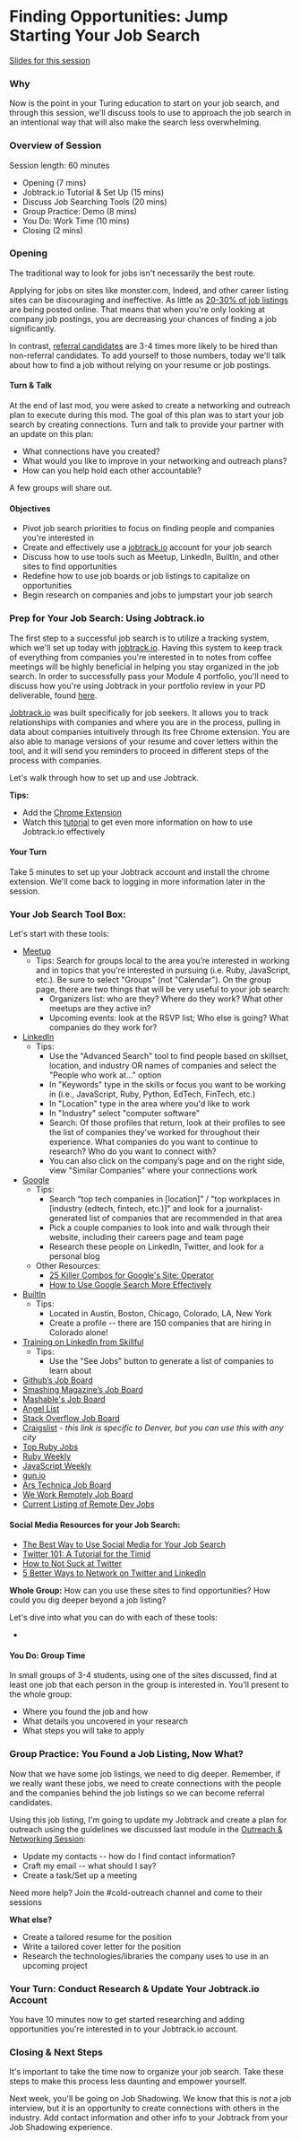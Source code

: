 # Finding Opportunities: Jump Starting Your Job Search

[Slides for this session](https://docs.google.com/presentation/d/1cMJwVIn7QY4txtLLUfGrb-gF1A9PuWxyVfJuSqeKE4U/edit?usp=sharing)

### Why
Now is the point in your Turing education to start on your job search, and through this session, we'll discuss tools to use to approach the job search in an intentional way that will also make the search less overwhelming.  

### Overview of Session
Session length: 60 minutes

* Opening (7 mins)
* Jobtrack.io Tutorial & Set Up (15 mins)
* Discuss Job Searching Tools (20 mins)
* Group Practice: Demo (8 mins)
* You Do: Work Time (10 mins)
* Closing (2 mins)

### Opening  
The traditional way to look for jobs isn't necessarily the best route. 

Applying for jobs on sites like monster.com, Indeed, and other career listing sites can be discouraging and ineffective. As little as [20-30% of job listings](http://www.npr.org/2011/02/08/133474431/a-successful-job-search-its-all-about-networking) are being posted online. That means that when you're only looking at company job postings, you are decreasing your chances of finding a job significantly. 

In contrast, [referral candidates](http://www.careerxroads.com/news/SourcesOfHire2013.pdf) are 3-4 times more likely to be hired than non-referral candidates. To add yourself to those numbers, today we'll talk about how to find a job without relying on your resume or job postings.

#### Turn & Talk
At the end of last mod, you were asked to create a networking and outreach plan to execute during this mod. The goal of this plan was to start your job search by creating connections. Turn and talk to provide your partner with an update on this plan:

* What connections have you created?
* What would you like to improve in your networking and outreach plans?
* How can you help hold each other accountable? 

A few groups will share out. 

#### Objectives

* Pivot job search priorities to focus on finding people and companies you're interested in
* Create and effectively use a [jobtrack.io](https://jobtrack.io/) account for your job search
* Discuss how to use tools such as Meetup, LinkedIn, BuiltIn, and other sites to find opportunities
* Redefine how to use job boards or job listings to capitalize on opportunities
* Begin research on companies and jobs to jumpstart your job search

### Prep for Your Job Search: Using Jobtrack.io
The first step to a successful job search is to utilize a tracking system, which we'll set up today with [jobtrack.io](https://jobtrack.io/). Having this system to keep track of everything from companies you're interested in to notes from coffee meetings will be highly beneficial in helping you stay organized in the job search. In order to successfully pass your Module 4 portfolio, you'll need to discuss how you're using Jobtrack in your portfolio review in your PD deliverable, found [here](https://github.com/turingschool/career-development-curriculum/blob/master/module_four/post_grad_plan.md). 

[Jobtrack.io](https://jobtrack.io) was built specifically for job seekers. It allows you to track relationships with companies and where you are in the process, pulling in data about companies intuitively through its free Chrome extension. You are also able to manage versions of your resume and cover letters within the tool, and it will send you reminders to proceed in different steps of the process with companies. 

Let's walk through how to set up and use Jobtrack. 

**Tips:**

* Add the [Chrome Extension](https://chrome.google.com/webstore/search/jobtrack.io)
* Watch this [tutorial](https://drive.google.com/file/d/14SPY5CbL5hQj7JDxGrAnCMSkIgmLG78n/view?usp=sharing) to get even more information on how to use Jobtrack.io effectively

#### Your Turn
Take 5 minutes to set up your Jobtrack account and install the chrome extension. We'll come back to logging in more information later in the session. 

### Your Job Search Tool Box: 
Let's start with these tools: 

* [Meetup](http://www.meetup.com/)
   * Tips: Search for groups local to the area you’re interested in working and in topics that you're interested in pursuing (i.e. Ruby, JavaScript, etc.). Be sure to select "Groups" (not "Calendar"). On the group page, there are two things that will be very useful to your job search:
      * Organizers list: who are they? Where do they work? What other meetups are they active in?
      * Upcoming events: look at the RSVP list; Who else is going? What companies do they work for? 
* [LinkedIn](http://www.linkedin.com/)
   * Tips: 
      * Use the "Advanced Search" tool to find people based on skillset, location, and industry OR names of companies and select the "People who work at..." option
      * In "Keywords" type in the skills or focus you want to be working in (i.e., JavaScript, Ruby, Python, EdTech, FinTech, etc.)
      * In "Location" type in the area where you'd like to work
      * In "Industry" select "computer software"
      * Search: Of those profiles that return, look at their profiles to see the list of companies they've worked for throughout their experience. What companies do you want to continue to research? Who do you want to connect with? 
      * You can also click on the company’s page and on the right side, view "Similar Companies" where your connections work
* [Google](http://www.google.com/)
    * Tips:  
      * Search “top tech companies in [location]” / "top workplaces in [industry (edtech, fintech, etc.)]" and look for a journalist-generated list of companies that are recommended in that area
      * Pick a couple companies to look into and walk through their website, including their careers page and team page
      * Research these people on LinkedIn, Twitter, and look for a personal blog 
    * Other Resources:
      * [25 Killer Combos for Google's Site: Operator](https://moz.com/blog/25-killer-combos-for-googles-site-operator)
      * [How to Use Google Search More Effectively](http://mashable.com/2011/11/24/google-search-infographic/)
* [BuiltIn](http://builtin.com/)
    * Tips:
      * Located in Austin, Boston, Chicago, Colorado, LA, New York
      * Create a profile -- there are 150 companies that are hiring in Colorado alone!
* [Training on LinkedIn from Skillful](https://www.linkedin.com/training)
    * Tips:
      * Use the "See Jobs" button to generate a list of companies to learn about 
* [Github’s Job Board](https://jobs.github.com/)
* [Smashing Magazine’s Job Board](http://jobs.smashingmagazine.com/)
* [Mashable's Job Board](http://jobs.mashable.com/jobs/search/results)
* [Angel List](https://angel.co/jobs)
* [Stack Overflow Job Board](http://careers.stackoverflow.com/jobs)
* [Craigslist](https://denver.craigslist.org/d/software-qa-dba-etc/search/sof) - *this link is specific to Denver, but you can use this with any city*
* [Top Ruby Jobs](https://toprubyjobs.com/)
* [Ruby Weekly](http://rubyweekly.com/)
* [JavaScript Weekly](http://javascriptweekly.com/)
* [gun.io](https://gun.io/)
* [Ars Technica Job Board](http://arstechnica.com/jobs/)
* [We Work Remotely Job Board](https://weworkremotely.com/)
* [Current Listing of Remote Dev Jobs](https://remoteok.io/remote-dev-jobs)

#### Social Media Resources for your Job Search:

* [The Best Way to Use Social Media for Your Job Search](http://www.forbes.com/sites/trudysteinfeld/2012/09/28/the-best-ways-to-use-social-media-in-your-job-search/)
* [Twitter 101: A Tutorial for the Timid](https://www.themuse.com/advice/twitter-101-a-tutorial-for-the-timid)
* [How to Not Suck at Twitter](https://www.themuse.com/advice/how-not-to-suck-at-twitter)
* [5 Better Ways to Network on Twitter and LinkedIn](https://www.themuse.com/advice/5-better-ways-to-network-on-twitter-linkedin)

**Whole Group:** How can you use these sites to find opportunities? How could you dig deeper beyond a job listing?

Let's dive into what you can do with each of these tools:

*


#### You Do: Group Time
In small groups of 3-4 students, using one of the sites discussed, find at least one job that each person in the group is interested in. You'll present to the whole group:

* Where you found the job and how
* What details you uncovered in your research
* What steps you will take to apply

### Group Practice: You Found a Job Listing, Now What?
Now that we have some job listings, we need to dig deeper. Remember, if we really want these jobs, we need to create connections with the people and the companies behind the job listings so we can become referral candidates. 

Using this job listing, I'm going to update my Jobtrack and create a plan for outreach using the guidelines we discussed last module in the [Outreach & Networking Session](https://github.com/turingschool/career-development-curriculum/blob/master/module_two/outreach_and_networking.md):

* Update my contacts -- how do I find contact information?
* Craft my email -- what should I say? 
* Create a task/Set up a meeting

Need more help? Join the #cold-outreach channel and come to their sessions

**What else?**

* Create a tailored resume for the position
* Write a tailored cover letter for the position
* Research the technologies/libraries the company uses to use in an upcoming project

### Your Turn: Conduct Research & Update Your Jobtrack.io Account
You have 10 minutes now to get started researching and adding opportunities you're interested in to your Jobtrack.io account.

### Closing & Next Steps
It's important to take the time now to organize your job search. Take these steps to make this process less daunting and empower yourself. 

Next week, you'll be going on Job Shadowing. We know that this is *not* a job interview, but it is an opportunity to create connections with others in the industry. Add contact information and other info to your Jobtrack from your Job Shadowing experience. 
